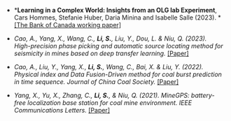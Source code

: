 
- *<strong><strong>Learning in a Complex World: Insights from an OLG lab Experiment</strong></strong>, Cars Hommes, Stefanie Huber, Daria Minina and Isabelle Salle  (2023). * [[The Bank of Canada working paper]](https://www.bankofcanada.ca/2023/02/staff-working-paper-2023-13/)

- *Cao, A., Yang, X., Wang, C., <strong><strong>Li, S.</strong></strong>, Liu, Y., Dou, L. & Niu, Q. (2023). High-precision phase picking and automatic source locating method for seismicity in mines based on deep transfer learning.* [[Paper]](https://doi.org/10.13225/j.cnki.jccs.2023.0095)

- *Cao, A., Liu, Y., Yang, X., <strong><strong>Li, S.</strong></strong>, Wang, C., Bai, X. & Liu, Y. (2022). Physical index and Data Fusion-Driven method for coal burst prediction in time sequence. Journal of China Coal Society.* [[Paper]](https://doi.org/10.13225/j.cnki.jccs.2022.0680)

- *Yang, X., Yu, X., Zhang, C., <strong><strong>Li, S.</strong></strong>, & Niu, Q. (2021). MineGPS: battery-free localization base station for coal mine environment. IEEE Communications Letters.* [[Paper]](https://ieeexplore.ieee.org/abstract/document/9433550)
